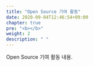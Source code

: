```yaml
---
title: "Open Source 기여 활동"
date: 2020-09-04T12:46:54+09:00
chapter: true
pre: "<b></b>"
weight: 2
description: " "
---
```


Open Source 기여 활동 내용.
